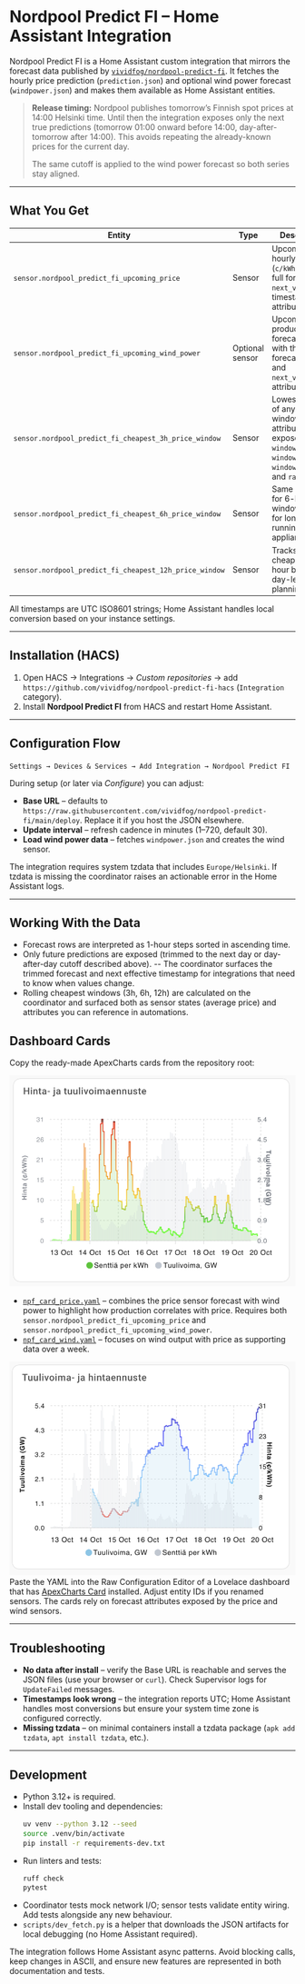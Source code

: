 # Nordpool Predict FI – Home Assistant Integration

Nordpool Predict FI is a Home Assistant custom integration that mirrors the forecast data published by [`vividfog/nordpool-predict-fi`](https://github.com/vividfog/nordpool-predict-fi). It fetches the hourly price prediction (`prediction.json`) and optional wind power forecast (`windpower.json`) and makes them available as Home Assistant entities.

> **Release timing:** Nordpool publishes tomorrow’s Finnish spot prices at 14:00 Helsinki time. Until then the integration exposes only the next true predictions (tomorrow 01:00 onward before 14:00, day-after-tomorrow after 14:00). This avoids repeating the already-known prices for the current day.
>
> The same cutoff is applied to the wind power forecast so both series stay aligned.

---

## What You Get

| Entity | Type | Description |
| --- | --- | --- |
| `sensor.nordpool_predict_fi_upcoming_price` | Sensor | Upcoming hourly price (`c/kWh`) with the full forecast and `next_valid_from` timestamp attribute. |
| `sensor.nordpool_predict_fi_upcoming_wind_power` | Optional sensor | Upcoming wind production forecast (MW) with the forecast series and `next_valid_from` attribute. |
| `sensor.nordpool_predict_fi_cheapest_3h_price_window` | Sensor | Lowest average of any 3-hour window ahead; attributes expose `window_start`, `window_end`, `window_points`, and `raw_source`. |
| `sensor.nordpool_predict_fi_cheapest_6h_price_window` | Sensor | Same as above for 6-hour windows, useful for longer running appliances. |
| `sensor.nordpool_predict_fi_cheapest_12h_price_window` | Sensor | Tracks the cheapest 12-hour block for day-level planning. |

All timestamps are UTC ISO8601 strings; Home Assistant handles local conversion based on your instance settings.

---

## Installation (HACS)

1. Open HACS → Integrations → *Custom repositories* → add `https://github.com/vividfog/nordpool-predict-fi-hacs` (`Integration` category).
2. Install **Nordpool Predict FI** from HACS and restart Home Assistant.

---

## Configuration Flow

`Settings → Devices & Services → Add Integration → Nordpool Predict FI`

During setup (or later via *Configure*) you can adjust:

- **Base URL** – defaults to `https://raw.githubusercontent.com/vividfog/nordpool-predict-fi/main/deploy`. Replace it if you host the JSON elsewhere.
- **Update interval** – refresh cadence in minutes (1–720, default 30).
- **Load wind power data** – fetches `windpower.json` and creates the wind sensor.

The integration requires system tzdata that includes `Europe/Helsinki`. If tzdata is missing the coordinator raises an actionable error in the Home Assistant logs.

---

## Working With the Data

- Forecast rows are interpreted as 1-hour steps sorted in ascending time.
- Only future predictions are exposed (trimmed to the next day or day-after-day cutoff described above).
-- The coordinator surfaces the trimmed forecast and next effective timestamp for integrations that need to know when values change.
- Rolling cheapest windows (3h, 6h, 12h) are calculated on the coordinator and surfaced both as sensor states (average price) and attributes you can reference in automations.

## Dashboard Cards

Copy the ready-made ApexCharts cards from the repository root:

![Screenshot of forecast vs. market price card in ApexCharts](docs/npf_card_price.png)

- [`npf_card_price.yaml`](npf_card_price.yaml) – combines the price sensor forecast with wind power to highlight how production correlates with price. Requires both `sensor.nordpool_predict_fi_upcoming_price` and `sensor.nordpool_predict_fi_upcoming_wind_power`.
- [`npf_card_wind.yaml`](npf_card_wind.yaml) – focuses on wind output with price as supporting data over a week.

![Screenshot of combined price and wind power card in ApexCharts](docs/npf_card_wind.png)
Paste the YAML into the Raw Configuration Editor of a Lovelace dashboard that has [ApexCharts Card](https://github.com/RomRider/apexcharts-card) installed. Adjust entity IDs if you renamed sensors. The cards rely on forecast attributes exposed by the price and wind sensors.

---

## Troubleshooting

- **No data after install** – verify the Base URL is reachable and serves the JSON files (use your browser or `curl`). Check Supervisor logs for `UpdateFailed` messages.
- **Timestamps look wrong** – the integration reports UTC; Home Assistant handles most conversions but ensure your system time zone is configured correctly.
- **Missing tzdata** – on minimal containers install a tzdata package (`apk add tzdata`, `apt install tzdata`, etc.).

---

## Development

- Python 3.12+ is required.
- Install dev tooling and dependencies:
  ```bash
  uv venv --python 3.12 --seed
  source .venv/bin/activate
  pip install -r requirements-dev.txt
  ```
- Run linters and tests:
  ```bash
  ruff check
  pytest
  ```
- Coordinator tests mock network I/O; sensor tests validate entity wiring. Add tests alongside any new behaviour.
- `scripts/dev_fetch.py` is a helper that downloads the JSON artifacts for local debugging (no Home Assistant required).

The integration follows Home Assistant async patterns. Avoid blocking calls, keep changes in ASCII, and ensure new features are represented in both documentation and tests.
